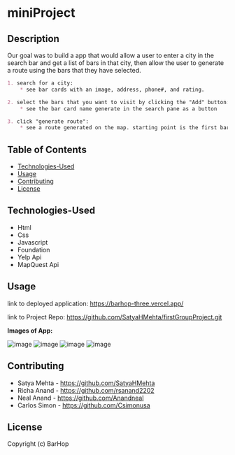 # miniProject

## Description

Our goal was to build a app that would allow a user to enter a city in the search bar and get a list of bars in that city, then allow the user to generate a route using the bars that they have selected.

```md
1. search for a city:
    * see bar cards with an image, address, phone#, and rating.

2. select the bars that you want to visit by clicking the "Add" button:
    * see the bar card name generate in the search pane as a button

3. click "generate route":
    * see a route generated on the map. starting point is the first bar you select.

```
## Table of Contents
* [Technologies-Used](#technologies-Used)
* [Usage](#usage)
* [Contributing](#contributing)
* [License](#license)

## Technologies-Used

* Html
* Css
* Javascript
* Foundation
* Yelp Api
* MapQuest Api


## Usage 

link to deployed application: https://barhop-three.vercel.app/

link to Project Repo: https://github.com/SatyaHMehta/firstGroupProject.git

**Images of App:**

![image](https://user-images.githubusercontent.com/93950592/149961484-7717fd35-0ebc-4b6b-a7cc-69f2c5e0608d.png)
![image](https://user-images.githubusercontent.com/93950592/149961579-ef01d7fc-3211-43f8-9d5e-839ff1104393.png)
![image](https://user-images.githubusercontent.com/93950592/149961658-5f2f71dd-fa60-41c7-b75b-099ffcb1948a.png)
![image](https://user-images.githubusercontent.com/93950592/149961761-5e1636d3-2d4d-4462-8337-1e2bb956a7b1.png)

## Contributing
* Satya Mehta - https://github.com/SatyaHMehta
* Richa Anand - https://github.com/rsanand2202
* Neal Anand - https://github.com/Anandneal
* Carlos Simon - https://github.com/Csimonusa

## License

Copyright (c) BarHop
